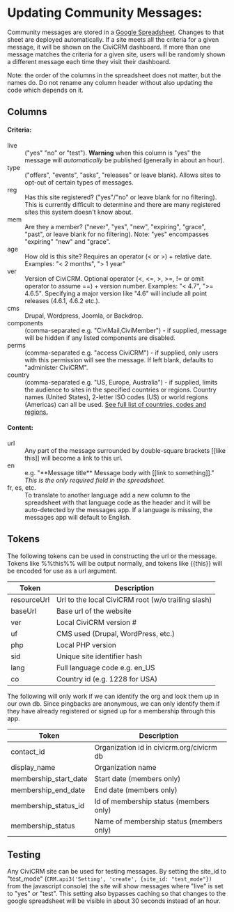 Updating Community Messages:
========================

Community messages are stored in a [Google Spreadsheet](https://docs.google.com/spreadsheets/d/1OnJXtxTaS3FfQRMHLffPETdDKk3OHmd1fxLc8zQt9PE/edit). Changes to that sheet are deployed automatically. If a site meets all the criteria for a given message, it will be shown on the CiviCRM dashboard. If more than one message matches the criteria for a given site, users will be randomly shown a different message each time they visit their dashboard.

Note: the order of the columns in the spreadsheet does not matter, but the names do. Do not rename any column header without also updating the code which depends on it.

Columns
-------
<dl>
  <h4>Criteria:</h4>

  <dt>live</dt>
  <dd>("yes" "no" or "test"). <b>Warning</b> when this column is "yes" the message will <i>automatically</i> be published (generally in about an hour).</dd>

  <dt>type</dt>
  <dd>("offers", "events", "asks", "releases" or leave blank). Allows sites to opt-out of certain types of messages.</dd>
  
  <dt>reg</dt>
  <dd>Has this site registered? ("yes"/"no" or leave blank for no filtering). This is currently difficult to determine and there are many registered sites this system doesn't know about.</dd>
  
  <dt>mem</dt>
  <dd>Are they a member? ("never", "yes", "new", "expiring", "grace", "past", or leave blank for no filtering). Note: "yes" encompasses "expiring" "new" and "grace".</dd>
  
  <dt>age</dt>
  <dd>How old is this site? Requires an operator (&lt; or &gt;) + relative date. Examples: "&lt; 2 months", "&gt; 1 year"</dd>
  
  <dt>ver</dt>
  <dd>Version of CiviCRM. Optional operator (&lt;, &lt;=, &gt;, &gt;=, != or omit operator to assume ==) + version number. Examples: "&lt; 4.7", "&gt;= 4.6.5". Specifying a major version like "4.6" will include all point releases (4.6.1, 4.6.2 etc.).</dd>
  
  <dt>cms</dt>
  <dd>Drupal, Wordpress, Joomla, or Backdrop.</dd>
  
  <dt>components</dt>
  <dd>(comma-separated e.g. "CiviMail,CiviMember") - if supplied, message will be hidden if any listed components are disabled.</dd>
  
  <dt>perms</dt>
  <dd>(comma-separated e.g. "access CiviCRM") - if supplied, only users with this permission will see the message. If left blank, defaults to "administer CiviCRM".</dd>
  
  <dt>country</dt>
  <dd>(comma-separated e.g. "US, Europe, Australia") - if supplied, limits the audience to sites in the specified countries or regions. Country names (United States), 2-letter ISO codes (US) or world regions (Americas) can all be used. <a href="countries.md">See full list of countries, codes and regions.</a></dd>
  
  <h4>Content:</h4>
  
  <dt>url</dt>
  <dd>Any part of the message surrounded by double-square brackets [[like this]] will become a link to this url.</dd>
  
  <dt>en</dt>
  <dd>e.g. "**Message title** Message body with [[link to something]]." <em>This is the only required field in the spreadsheet.</em></dd>
  
  <dt>fr, es, etc.</dt>
  <dd>To translate to another language add a new column to the spreadsheet with that language code as the header and it will be auto-detected by the messages app. If a language is missing, the messages app will default to English.</dd>
</dl>

Tokens
------

The following tokens can be used in constructing the url or the message.
Tokens like %%this%% will be output normally, and tokens like {{this}} will be encoded for use as a url argument.

| Token                        | Description                                                        |
| ---------------------------- | ------------------------------------------------------------------ |
| resourceUrl                  | Url to the local CiviCRM root (w/o trailing slash)                 |
| baseUrl                      | Base url of the website                                            |
| ver                          | Local CiviCRM version #                                            |
| uf                           | CMS used (Drupal, WordPress, etc.)                                 |
| php                          | Local PHP version                                                  |
| sid                          | Unique site identifier hash                                        |
| lang                         | Full language code e.g. en_US                                      |
| co                           | Country id (e.g. 1228 for USA)                                     |

The following will only work if we can identify the org and look them up in our own db. Since pingbacks are anonymous, we can only identify them if they have already registered or signed up for a membership through this app.

| Token                        | Description                                                        |
| ---------------------------- | ------------------------------------------------------------------ |
| contact_id                   | Organization id in civicrm.org/civicrm db                          |
| display_name                 | Organization name                                                  |
| membership_start_date        | Start date (members only)                                          |
| membership_end_date          | End date (members only)                                            |
| membership_status_id         | Id of membership status (members only)                             |
| membership_status            | Name of membership status (members only)                           |

Testing
-------

Any CiviCRM site can be used for testing messages. By setting the site_id to "test_mode" (`CRM.api3('Setting', 'create', {site_id: "test_mode"})` from the javascript console) the site will show messages where "live" is set to "yes" *or* "test". This setting also bypasses caching so that changes to the google spreadsheet will be visible in about 30 seconds instead of an hour.
